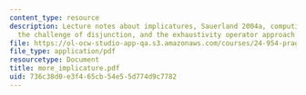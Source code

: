 ```yaml
---
content_type: resource
description: Lecture notes about implicatures, Sauerland 2004a, computing scalar implicatures,
  the challenge of disjunction, and the exhaustivity operator approach.
file: https://ol-ocw-studio-app-qa.s3.amazonaws.com/courses/24-954-pragmatics-in-linguistic-theory-fall-2006/736c38d0e3f465cb54e55d774d9c7782_more_implicature.pdf
file_type: application/pdf
resourcetype: Document
title: more_implicature.pdf
uid: 736c38d0-e3f4-65cb-54e5-5d774d9c7782
---
```

